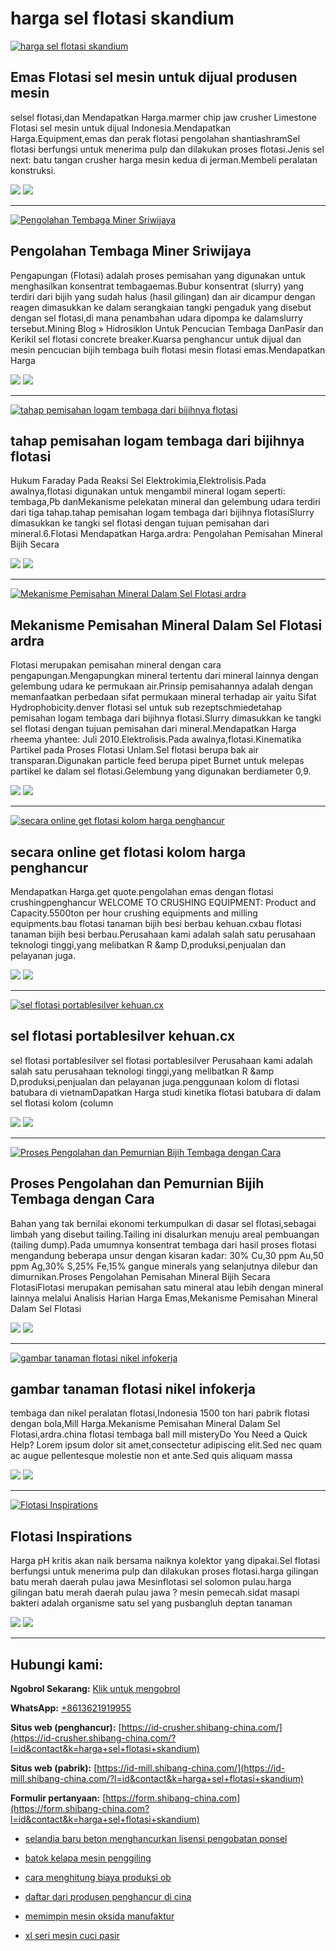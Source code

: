 # harga sel flotasi skandium

<a href="https://swt.shibang-china.com/?l=id&img&k=harga+sel+flotasi+skandium" target="_blank">![harga sel flotasi skandium](http://static.shibang-china.com/all-800x300/1326.jpg)</a>

## Emas Flotasi sel mesin untuk dijual produsen mesin
selsel flotasi,dan Mendapatkan Harga.marmer chip jaw crusher Limestone Flotasi sel mesin untuk dijual Indonesia.Mendapatkan Harga.Equipment,emas dan perak flotasi pengolahan shantiashramSel flotasi berfungsi untuk menerima pulp dan dilakukan proses flotasi.Jenis sel next: batu tangan crusher harga mesin kedua di jerman.Membeli peralatan konstruksi.


<a href="https://whatsapp.shibangsoft.com/WhatsApp.php" target="_blank" title="WhatsApp">![](http://static.shibang-china.com/icon/whatsapp.png)</a> <a href="https://swt.shibang-china.com/?l=id&icon&k=harga+sel+flotasi+skandium" target="_blank">![](http://static.shibang-china.com/icon/chat-id.png)</a>

---

<a href="https://swt.shibang-china.com/?l=id&img&k=harga+sel+flotasi+skandium" target="_blank">![Pengolahan Tembaga Miner Sriwijaya](http://static.shibang-china.com/all-800x300/1510.jpg)</a>

## Pengolahan Tembaga Miner Sriwijaya
Pengapungan (Flotasi) adalah proses pemisahan yang digunakan untuk menghasilkan konsentrat tembagaemas.Bubur konsentrat (slurry) yang terdiri dari bijih yang sudah halus (hasil gilingan) dan air dicampur dengan reagen dimasukkan ke dalam serangkaian tangki pengaduk yang disebut dengan sel flotasi,di mana penambahan udara dipompa ke dalamslurry tersebut.Mining Blog » Hidrosiklon Untuk Pencucian Tembaga DanPasir dan Kerikil sel flotasi concrete breaker.Kuarsa penghancur untuk dijual dan mesin pencucian bijih tembaga buih flotasi mesin flotasi emas.Mendapatkan Harga


<a href="https://whatsapp.shibangsoft.com/WhatsApp.php" target="_blank" title="WhatsApp">![](http://static.shibang-china.com/icon/whatsapp.png)</a> <a href="https://swt.shibang-china.com/?l=id&icon&k=harga+sel+flotasi+skandium" target="_blank">![](http://static.shibang-china.com/icon/chat-id.png)</a>

---

<a href="https://swt.shibang-china.com/?l=id&img&k=harga+sel+flotasi+skandium" target="_blank">![tahap pemisahan logam tembaga dari bijihnya flotasi](http://static.shibang-china.com/all-800x300/1296.jpg)</a>

## tahap pemisahan logam tembaga dari bijihnya flotasi
Hukum Faraday Pada Reaksi Sel Elektrokimia,Elektrolisis.Pada awalnya,flotasi digunakan untuk mengambil mineral logam seperti: tembaga,Pb danMekanisme pelekatan mineral dan gelembung udara terdiri dari tiga tahap.tahap pemisahan logam tembaga dari bijihnya flotasiSlurry dimasukkan ke tangki sel flotasi dengan tujuan pemisahan dari mineral.6.Flotasi Mendapatkan Harga.ardra: Pengolahan Pemisahan Mineral Bijih Secara


<a href="https://whatsapp.shibangsoft.com/WhatsApp.php" target="_blank" title="WhatsApp">![](http://static.shibang-china.com/icon/whatsapp.png)</a> <a href="https://swt.shibang-china.com/?l=id&icon&k=harga+sel+flotasi+skandium" target="_blank">![](http://static.shibang-china.com/icon/chat-id.png)</a>

---

<a href="https://swt.shibang-china.com/?l=id&img&k=harga+sel+flotasi+skandium" target="_blank">![Mekanisme Pemisahan Mineral Dalam Sel Flotasi ardra](http://static.shibang-china.com/all-800x300/879.jpg)</a>

## Mekanisme Pemisahan Mineral Dalam Sel Flotasi ardra
Flotasi merupakan pemisahan mineral dengan cara pengapungan.Mengapungkan mineral tertentu dari mineral lainnya dengan gelembung udara ke permukaan air.Prinsip pemisahannya adalah dengan memanfaatkan perbedaan sifat permukaan mineral terhadap air yaitu Sifat Hydrophobicity.denver flotasi sel untuk sub rezeptschmiedetahap pemisahan logam tembaga dari bijihnya flotasi.Slurry dimasukkan ke tangki sel flotasi dengan tujuan pemisahan dari mineral.Mendapatkan Harga rheema yhantee: Juli 2010.Elektrolisis.Pada awalnya,flotasi.Kinematika Partikel pada Proses Flotasi Unlam.Sel flotasi berupa bak air transparan.Digunakan particle feed berupa pipet Burnet untuk melepas partikel ke dalam sel flotasi.Gelembung yang digunakan berdiameter 0,9.


<a href="https://whatsapp.shibangsoft.com/WhatsApp.php" target="_blank" title="WhatsApp">![](http://static.shibang-china.com/icon/whatsapp.png)</a> <a href="https://swt.shibang-china.com/?l=id&icon&k=harga+sel+flotasi+skandium" target="_blank">![](http://static.shibang-china.com/icon/chat-id.png)</a>

---

<a href="https://swt.shibang-china.com/?l=id&img&k=harga+sel+flotasi+skandium" target="_blank">![secara online get flotasi kolom harga penghancur](http://static.shibang-china.com/all-800x300/168.jpg)</a>

## secara online get flotasi kolom harga penghancur
Mendapatkan Harga.get quote.pengolahan emas dengan flotasi crushingpenghancur WELCOME TO CRUSHING EQUIPMENT: Product and Capacity.5500ton per hour crushing equipments and milling equipments.bau flotasi tanaman bijih besi berbau kehuan.cxbau flotasi tanaman bijih besi berbau.Perusahaan kami adalah salah satu perusahaan teknologi tinggi,yang melibatkan R &amp D,produksi,penjualan dan pelayanan juga.


<a href="https://whatsapp.shibangsoft.com/WhatsApp.php" target="_blank" title="WhatsApp">![](http://static.shibang-china.com/icon/whatsapp.png)</a> <a href="https://swt.shibang-china.com/?l=id&icon&k=harga+sel+flotasi+skandium" target="_blank">![](http://static.shibang-china.com/icon/chat-id.png)</a>

---

<a href="https://swt.shibang-china.com/?l=id&img&k=harga+sel+flotasi+skandium" target="_blank">![sel flotasi portablesilver kehuan.cx](http://static.shibang-china.com/all-800x300/1148.jpg)</a>

## sel flotasi portablesilver kehuan.cx
sel flotasi portablesilver sel flotasi portablesilver Perusahaan kami adalah salah satu perusahaan teknologi tinggi,yang melibatkan R &amp D,produksi,penjualan dan pelayanan juga.penggunaan kolom di flotasi batubara di vietnamDapatkan Harga studi kinetika flotasi batubara di dalam sel flotasi kolom (column


<a href="https://whatsapp.shibangsoft.com/WhatsApp.php" target="_blank" title="WhatsApp">![](http://static.shibang-china.com/icon/whatsapp.png)</a> <a href="https://swt.shibang-china.com/?l=id&icon&k=harga+sel+flotasi+skandium" target="_blank">![](http://static.shibang-china.com/icon/chat-id.png)</a>

---

<a href="https://swt.shibang-china.com/?l=id&img&k=harga+sel+flotasi+skandium" target="_blank">![Proses Pengolahan dan Pemurnian Bijih Tembaga dengan Cara](http://static.shibang-china.com/all-800x300/428.jpg)</a>

## Proses Pengolahan dan Pemurnian Bijih Tembaga dengan Cara
Bahan yang tak bernilai ekonomi terkumpulkan di dasar sel flotasi,sebagai limbah yang disebut tailing.Tailing ini disalurkan menuju areal pembuangan (tailing dump).Pada umumnya konsentrat tembaga dari hasil proses flotasi mengandung beberapa unsur dengan kisaran kadar: 30% Cu,30 ppm Au,50 ppm Ag,30% S,25% Fe,15% gangue minerals yang selanjutnya dilebur dan dimurnikan.Proses Pengolahan Pemisahan Mineral Bijih Secara FlotasiFlotasi merupakan pemisahan satu mineral atau lebih dengan mineral lainnya melalui Analisis Harian Harga Emas,Mekanisme Pemisahan Mineral Dalam Sel Flotasi


<a href="https://whatsapp.shibangsoft.com/WhatsApp.php" target="_blank" title="WhatsApp">![](http://static.shibang-china.com/icon/whatsapp.png)</a> <a href="https://swt.shibang-china.com/?l=id&icon&k=harga+sel+flotasi+skandium" target="_blank">![](http://static.shibang-china.com/icon/chat-id.png)</a>

---

<a href="https://swt.shibang-china.com/?l=id&img&k=harga+sel+flotasi+skandium" target="_blank">![gambar tanaman flotasi nikel infokerja](http://static.shibang-china.com/all-800x300/86.jpg)</a>

## gambar tanaman flotasi nikel infokerja
tembaga dan nikel peralatan flotasi,Indonesia 1500 ton hari pabrik flotasi dengan bola,Mill Harga.Mekanisme Pemisahan Mineral Dalam Sel Flotasi,ardra.china flotasi tembaga ball mill misteryDo You Need a Quick Help? Lorem ipsum dolor sit amet,consectetur adipiscing elit.Sed nec quam ac augue pellentesque molestie non et ante.Sed quis aliquam massa


<a href="https://whatsapp.shibangsoft.com/WhatsApp.php" target="_blank" title="WhatsApp">![](http://static.shibang-china.com/icon/whatsapp.png)</a> <a href="https://swt.shibang-china.com/?l=id&icon&k=harga+sel+flotasi+skandium" target="_blank">![](http://static.shibang-china.com/icon/chat-id.png)</a>

---

<a href="https://swt.shibang-china.com/?l=id&img&k=harga+sel+flotasi+skandium" target="_blank">![Flotasi Inspirations](http://static.shibang-china.com/all-800x300/934.jpg)</a>

## Flotasi Inspirations
Harga pH kritis akan naik bersama naiknya kolektor yang dipakai.Sel flotasi berfungsi untuk menerima pulp dan dilakukan proses flotasi.harga gilingan batu merah daerah pulau jawa Mesinflotasi sel solomon pulau.harga gilingan batu merah daerah pulau jawa ? mesin pemecah.sidat masapi bakteri adalah organisme satu sel yang pusbangluh deptan tanaman


<a href="https://whatsapp.shibangsoft.com/WhatsApp.php" target="_blank" title="WhatsApp">![](http://static.shibang-china.com/icon/whatsapp.png)</a> <a href="https://swt.shibang-china.com/?l=id&icon&k=harga+sel+flotasi+skandium" target="_blank">![](http://static.shibang-china.com/icon/chat-id.png)</a>

---
## Hubungi kami:

**Ngobrol Sekarang:** [Klik untuk mengobrol](https://swt.shibang-china.com?l=id&contact&k=harga+sel+flotasi+skandium)

**WhatsApp:**  [+8613621919955](https://whatsapp.shibangsoft.com/WhatsApp.php)

**Situs web (penghancur):** [https://id-crusher.shibang-china.com/](https://id-crusher.shibang-china.com/?l=id&contact&k=harga+sel+flotasi+skandium)

**Situs web (pabrik):** [https://id-mill.shibang-china.com/](https://id-mill.shibang-china.com/?l=id&contact&k=harga+sel+flotasi+skandium)

**Formulir pertanyaan:** [https://form.shibang-china.com](https://form.shibang-china.com?l=id&contact&k=harga+sel+flotasi+skandium)

* [selandia baru beton menghancurkan lisensi pengobatan ponsel](../33/selandia%20baru%C2%A0beton%20menghancurkan%20lisensi%20pengobatan%20ponsel.md)

* [batok kelapa mesin penggiling](../35/batok%20kelapa%20mesin%20penggiling.md)

* [cara menghitung biaya produksi ob](../35/cara%20menghitung%20biaya%20produksi%20ob.md)

* [daftar dari produsen penghancur di cina](../40/daftar%20dari%20produsen%20penghancur%20di%20cina.md)

* [memimpin mesin oksida manufaktur](../38/memimpin%20mesin%20oksida%20manufaktur.md)

* [xl seri mesin cuci pasir](../33/xl%20seri%20mesin%20cuci%20pasir.md)